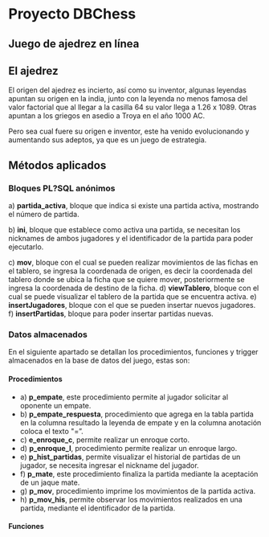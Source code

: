 # Proyecto DBChess
## Juego de ajedrez en línea

## El ajedrez
El origen del ajedrez es incierto, así como su inventor, algunas leyendas apuntan su origen en la india, junto con la leyenda no menos famosa del valor factorial que al llegar a la casilla 64 su valor llega a 1.26 x 1089. Otras apuntan a los griegos en asedio a Troya en el año 1000 AC.

Pero sea cual fuere su origen e inventor, este ha venido evolucionando y aumentando sus adeptos, ya que es un juego de estrategia.

## Métodos aplicados
### Bloques PL?SQL anónimos

a)	**partida_activa**, bloque que indica si existe una partida activa, mostrando el número de partida.

b)	**ini**, bloque que establece como activa una partida, se necesitan los nicknames de ambos jugadores y el identificador de la partida para poder ejecutarlo.

c)	**mov**, bloque con el cual se pueden realizar movimientos de las fichas en el tablero, se ingresa la coordenada de origen, es decir la coordenada del tablero donde se ubica la ficha que se quiere mover, posteriormente se ingresa la coordenada de destino de la ficha.
d)	**viewTablero**, bloque con el cual se puede visualizar el tablero de la partida que se encuentra activa.
e)	**insertJugadores**, bloque con el que se pueden insertar nuevos jugadores.
f)	**insertPartidas**, bloque para poder insertar partidas nuevas.

### Datos almacenados
En el siguiente apartado se detallan los procedimientos, funciones y trigger almacenados en la base de datos del juego, estas son:

#### Procedimientos

* a)	**p_empate**, este procedimiento permite al jugador solicitar al oponente un empate.
* b)	**p_empate_respuesta**, procedimiento que agrega en la tabla partida en la columna resultado la leyenda de empate y en la columna anotación coloca el texto "=”.
* c)	**e_enroque_c**, permite realizar un enroque corto.
* d)	**p_enroque_l**, procedimiento permite realizar un enroque largo.
* e)	**p_hist_partidas**, permite visualizar el historial de partidas de un jugador, se necesita ingresar el nickname del jugador.
* f)	**p_mate**, este procedimiento finaliza la partida mediante la aceptación de un jaque mate.
* g)	**p_mov**, procedimiento imprime los movimientos de la partida activa.
* h)	**p_mov_his**, permite observar los movimientos realizados en una partida, mediante el identificador de la partida.

#### Funciones
